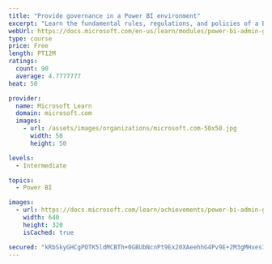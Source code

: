```yaml
---
title: "Provide governance in a Power BI environment"
excerpt: "Learn the fundamental rules, regulations, and policies of a BI governance approach."
webUrl: https://docs.microsoft.com/en-us/learn/modules/power-bi-admin-governance/
type: course
price: Free
length: PT12M
ratings:
  count: 90
  average: 4.7777777
heat: 50

provider:
  name: Microsoft Learn
  domain: microsoft.com
  images:
    - url: /assets/images/organizations/microsoft.com-50x50.jpg
      width: 50
      height: 50

levels:
  - Intermediate

topics:
  - Power BI

images:
  - url: https://docs.microsoft.com/learn/achievements/power-bi-admin-governance-social.png
    width: 640
    height: 320
    isCached: true

secured: "kRbSkyGHCgPOTK5ldMCBTh+0GBUbNcnPt9Ex20XAeehhG4Pv9E+2M3gMHxes1pYdi1JZf4PHOM8FdtXvdKTywcQe0MaiPEVH2+AN8JZSZvEVtWMdYI2eu/8yQdcle9rhJQo8xA0zGIc9C+XEZoGbk8XsHhj5PjazVnvG9ax/Yz2oB9UGvbiMqwA+WVRlQkIQw3JswH/IrhO2R2HR68KTd2EIg75MPHXfX2YJN2ljOq4s65uMWzaQGnVKmigyia8IVh4//xBprQYwCY1UM3O5m9lVyZGw5F1t9X1lKoPs3Ceryj8j1wNDk8TjvdYr6eXJ7U4bZae5pqu4uM3dJSQYGLrQ3cgSIqoTlDwFZBKmwu5dClyQP7lA0p6WUUgROD2ogfj+kQjt0ExyaKKfWLzOS46Pslz2NWQg2mp5u2uROOA=;pivLWjjdnZys2sHeuGKaGw=="
---
```


